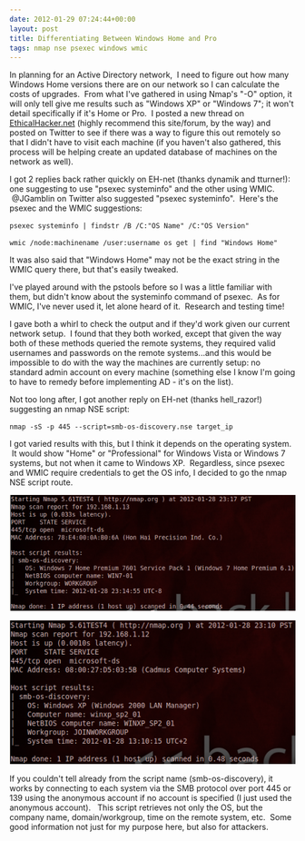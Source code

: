 ```yaml
---
date: 2012-01-29 07:24:44+00:00
layout: post
title: Differentiating Between Windows Home and Pro
tags: nmap nse psexec windows wmic
---
```


In planning for an Active Directory network,  I need to figure out how many Windows Home versions there are on our network so I can calculate the costs of upgrades.  From what I've gathered in using Nmap's "-O" option, it will only tell give me results such as "Windows XP" or "Windows 7"; it won't detail specifically if it's Home or Pro.  I posted a new thread on [EthicalHacker.net](http://www.ethicalhacker.net/) (highly recommend this site/forum, by the way) and posted on Twitter to see if there was a way to figure this out remotely so that I didn't have to visit each machine (if you haven't also gathered, this process will be helping create an updated database of machines on the network as well).

I got 2 replies back rather quickly on EH-net (thanks dynamik and tturner!): one suggesting to use "psexec systeminfo" and the other using WMIC.  @JGamblin on Twitter also suggested "psexec systeminfo".  Here's the psexec and the WMIC suggestions:
```
psexec systeminfo | findstr /B /C:"OS Name" /C:"OS Version"
```
```
wmic /node:machinename /user:username os get | find "Windows Home"
```

It was also said that "Windows Home" may not be the exact string in the WMIC query there, but that's easily tweaked.

I've played around with the pstools before so I was a little familiar with them, but didn't know about the systeminfo command of psexec.  As for WMIC, I've never used it, let alone heard of it.  Research and testing time!

I gave both a whirl to check the output and if they'd work given our current network setup.  I found that they both worked, except that given the way both of these methods queried the remote systems, they required valid usernames and passwords on the remote systems...and this would be impossible to do with the way the machines are currently setup: no standard admin account on every machine (something else I know I'm going to have to remedy before implementing AD - it's on the list).

Not too long after, I got another reply on EH-net (thanks hell_razor!) suggesting an nmap NSE script:
```
nmap -sS -p 445 --script=smb-os-discovery.nse target_ip
```

I got varied results with this, but I think it depends on the operating system.  It would show "Home" or "Professional" for Windows Vista or Windows 7 systems, but not when it came to Windows XP.  Regardless, since psexec and WMIC require credentials to get the OS info, I decided to go the nmap NSE script route.

![](/images/win7_smb-os-discovery.png)

![](/images/winxp_smb-os-discovery.png)

If you couldn't tell already from the script name (smb-os-discovery), it works by connecting to each system via the SMB protocol over port 445 or 139 using the anonymous account if no account is specified (I just used the anonymous account).   This script retrieves not only the OS, but the company name, domain/workgroup, time on the remote system, etc.  Some good information not just for my purpose here, but also for attackers.

